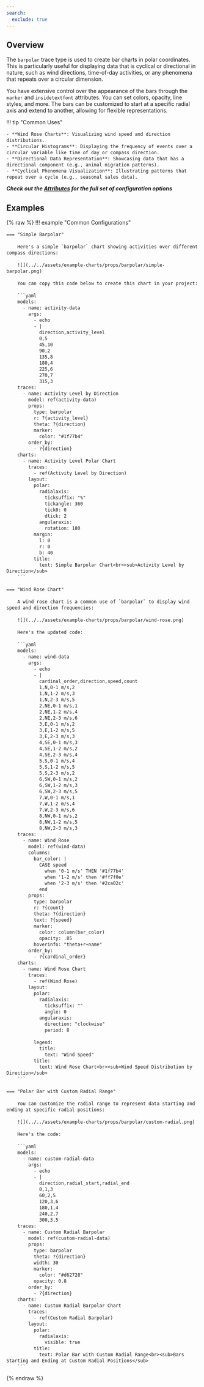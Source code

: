 ```yaml
---
search:
  exclude: true
---
```

<!--start-->
## Overview

The `barpolar` trace type is used to create bar charts in polar coordinates. This is particularly useful for displaying data that is cyclical or directional in nature, such as wind directions, time-of-day activities, or any phenomena that repeats over a circular dimension.

You have extensive control over the appearance of the bars through the `marker` and `insidetextfont` attributes. You can set colors, opacity, line styles, and more. The bars can be customized to start at a specific radial axis and extend to another, allowing for flexible representations.

!!! tip "Common Uses"

    - **Wind Rose Charts**: Visualizing wind speed and direction distributions.
    - **Circular Histograms**: Displaying the frequency of events over a circular variable like time of day or compass direction.
    - **Directional Data Representation**: Showcasing data that has a directional component (e.g., animal migration patterns).
    - **Cyclical Phenomena Visualization**: Illustrating patterns that repeat over a cycle (e.g., seasonal sales data).

_**Check out the [Attributes](../configuration/Trace/Props/Barpolar/#attributes) for the full set of configuration options**_

## Examples

{% raw %}
!!! example "Common Configurations"

    === "Simple Barpolar"

        Here's a simple `barpolar` chart showing activities over different compass directions:

        ![](../../assets/example-charts/props/barpolar/simple-barpolar.png)

        You can copy this code below to create this chart in your project:

        ```yaml
        models:
          - name: activity-data
            args:
              - echo
              - |
                direction,activity_level
                0,5
                45,10
                90,2
                135,8
                180,4
                225,6
                270,7
                315,3
        traces:
          - name: Activity Level by Direction
            model: ref(activity-data)
            props:
              type: barpolar
              r: ?{activity_level}
              theta: ?{direction}
              marker:
                color: "#1f77b4"
            order_by:
              - ?{direction}
        charts:
          - name: Activity Level Polar Chart
            traces:
              - ref(Activity Level by Direction)
            layout:
              polar:
                radialaxis:
                  ticksuffix: "%"
                  tickangle: 360
                  tick0: 0
                  dtick: 2
                angularaxis:
                  rotation: 180
              margin: 
                l: 0 
                r: 0 
                b: 40
              title:
                text: Simple Barpolar Chart<br><sub>Activity Level by Direction</sub>
        ```

    === "Wind Rose Chart"

        A wind rose chart is a common use of `barpolar` to display wind speed and direction frequencies:

        ![](../../assets/example-charts/props/barpolar/wind-rose.png)

        Here's the updated code:

        ```yaml
        models:
          - name: wind-data
            args:
              - echo
              - |
                cardinal_order,direction,speed,count
                1,N,0-1 m/s,2
                1,N,1-2 m/s,3
                1,N,2-3 m/s,5
                2,NE,0-1 m/s,1
                2,NE,1-2 m/s,4
                2,NE,2-3 m/s,6
                3,E,0-1 m/s,2
                3,E,1-2 m/s,5
                3,E,2-3 m/s,3
                4,SE,0-1 m/s,3
                4,SE,1-2 m/s,2
                4,SE,2-3 m/s,4
                5,S,0-1 m/s,4
                5,S,1-2 m/s,5
                5,S,2-3 m/s,2
                6,SW,0-1 m/s,2
                6,SW,1-2 m/s,3
                6,SW,2-3 m/s,5
                7,W,0-1 m/s,1
                7,W,1-2 m/s,4
                7,W,2-3 m/s,6
                8,NW,0-1 m/s,2
                8,NW,1-2 m/s,5
                8,NW,2-3 m/s,3
        traces:
          - name: Wind Rose
            model: ref(wind-data)
            columns:
              bar_color: | 
                CASE speed 
                  when '0-1 m/s' THEN '#1f77b4' 
                  when '1-2 m/s' then '#ff7f0e' 
                  when '2-3 m/s' then '#2ca02c' 
                end 
            props:
              type: barpolar
              r: ?{count}
              theta: ?{direction}
              text: ?{speed}
              marker:
                color: column(bar_color)
                opacity: .85
              hoverinfo: "theta+r+name"
            order_by: 
              - ?{cardinal_order}
        charts:
          - name: Wind Rose Chart
            traces:
              - ref(Wind Rose)
            layout:
              polar:
                radialaxis:
                  ticksuffix: ""
                  angle: 0
                angularaxis:
                  direction: "clockwise"
                  period: 8

              legend:
                title:
                  text: "Wind Speed"
              title:
                text: Wind Rose Chart<br><sub>Wind Speed Distribution by Direction</sub>
        ```

    === "Polar Bar with Custom Radial Range"

        You can customize the radial range to represent data starting and ending at specific radial positions:

        ![](../../assets/example-charts/props/barpolar/custom-radial.png)

        Here's the code:

        ```yaml
        models:
          - name: custom-radial-data
            args:
              - echo
              - |
                direction,radial_start,radial_end
                0,1,3
                60,2,5
                120,3,6
                180,1,4
                240,2,7
                300,3,5
        traces:
          - name: Custom Radial Barpolar
            model: ref(custom-radial-data)
            props:
              type: barpolar
              theta: ?{direction}
              width: 30
              marker:
                color: "#d62728"
              opacity: 0.8
            order_by:
              - ?{direction}
        charts:
          - name: Custom Radial Barpolar Chart
            traces:
              - ref(Custom Radial Barpolar)
            layout:
              polar:
                radialaxis:
                  visible: true
              title:
                text: Polar Bar with Custom Radial Range<br><sub>Bars Starting and Ending at Custom Radial Positions</sub>
        ```

{% endraw %}
<!--end-->